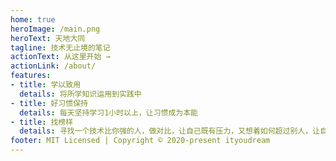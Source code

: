 ```yaml
---
home: true
heroImage: /main.png
heroText: 天地大同
tagline: 技术无止境的笔记
actionText: 从这里开始 →
actionLink: /about/
features:
- title: 学以致用
  details: 将所学知识运用到实践中
- title: 好习惯保持
  details: 每天坚持学习1小时以上，让习惯成为本能
- title: 找榜样
  details: 寻找一个技术比你强的人，做对比，让自己既有压力，又想着如何超过别人，让自己变的更强！
footer: MIT Licensed | Copyright © 2020-present ityoudream
---
```

